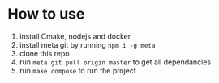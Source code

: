 # How to use
1. install Cmake, nodejs and docker
2. install meta git by running `npm i -g meta`
3. clone this repo 
4. run `meta git pull origin master` to get all dependancies
5. run `make compose` to run the project
